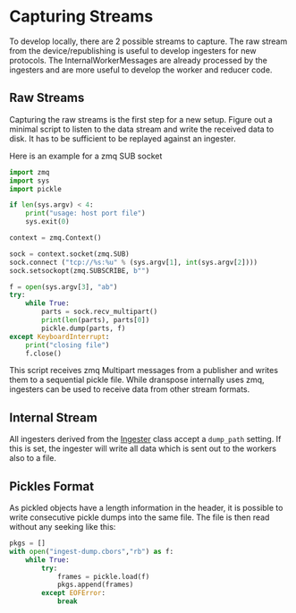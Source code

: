 # Capturing Streams

To develop locally, there are 2 possible streams to capture.
The raw stream from the device/republishing is useful to develop ingesters for new protocols.
The InternalWorkerMessages are already processed by the ingesters and are more useful to develop the worker and reducer code.

## Raw Streams

Capturing the raw streams is the first step for a new setup.
Figure out a minimal script to listen to the data stream and write the received data to disk.
It has to be sufficient to be replayed against an ingester.

Here is an example for a zmq SUB socket

```python
import zmq
import sys
import pickle

if len(sys.argv) < 4:
    print("usage: host port file")
    sys.exit(0)

context = zmq.Context()

sock = context.socket(zmq.SUB)
sock.connect ("tcp://%s:%u" % (sys.argv[1], int(sys.argv[2])))
sock.setsockopt(zmq.SUBSCRIBE, b"")

f = open(sys.argv[3], "ab")
try:
    while True:
        parts = sock.recv_multipart()
        print(len(parts), parts[0])
        pickle.dump(parts, f)
except KeyboardInterrupt:
    print("closing file")
    f.close()
```

This script receives zmq Multipart messages from a publisher and writes them to a sequential pickle file.
While dranspose internally uses zmq, ingesters can be used to receive data from other stream formats.

## Internal Stream

All ingesters derived from the [Ingester](../reference/internals/ingester.md) class accept a `dump_path` setting.
If this is set, the ingester will write all data which is sent out to the workers also to a file.


## Pickles Format

As pickled objects have a length information in the header, it is possible to write consecutive pickle dumps into the same file.
The file is then read without any seeking like this:

```python
pkgs = []
with open("ingest-dump.cbors","rb") as f:
    while True:
        try:
            frames = pickle.load(f)
            pkgs.append(frames)
        except EOFError:
            break
```